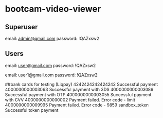 # bootcam-video-viewer

## Superuser
email: admin@gmail.com
password: !QAZxsw2

## Users
email: user@gmail.com
password: !QAZxsw2

email: user1@gmail.com
password: !QAZxsw2


##bank cards for testing (Liqpay)
4242424242424242  Successful payment
4000000000003063  Successful payment with 3DS
4000000000003089  Successful payment with OTP
4000000000003055  Successful payment with CVV
4000000000000002  Payment failed. Error code - limit
4000000000009995  Payment failed. Error code - 9859
sandbox_token     Successful token payment
